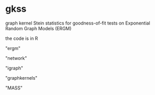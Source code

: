 # gkss
graph kernel Stein statistics for goodness-of-fit tests on Exponential Random Graph Models (ERGM)

the code is in R

"ergm"

"network"

"igraph"

"graphkernels"

"MASS"
